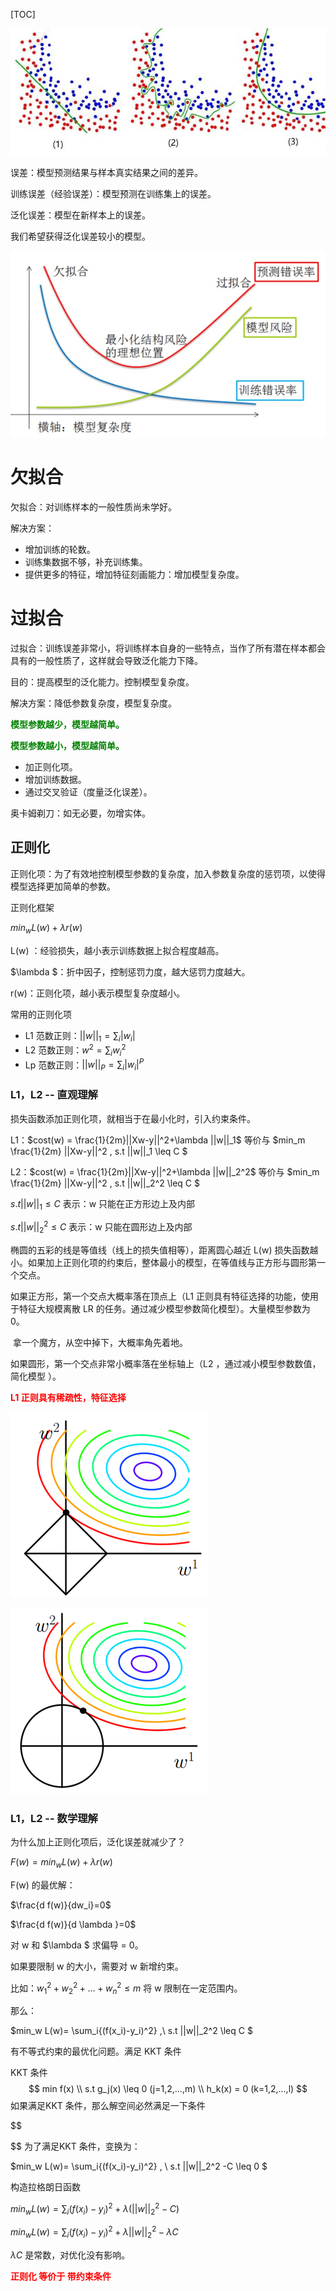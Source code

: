 [TOC]



![](../../share/images/timg.jpeg)

误差：模型预测结果与样本真实结果之间的差异。

训练误差（经验误差）：模型预测在训练集上的误差。

泛化误差：模型在新样本上的误差。

我们希望获得泛化误差较小的模型。



![](../../share/images/20200816211617.jpg)



# 欠拟合

欠拟合：对训练样本的一般性质尚未学好。





解决方案：

- 增加训练的轮数。
- 训练集数据不够，补充训练集。
- 提供更多的特征，增加特征刻画能力：增加模型复杂度。

# 过拟合

过拟合：训练误差非常小，将训练样本自身的一些特点，当作了所有潜在样本都会具有的一般性质了，这样就会导致泛化能力下降。

目的：提高模型的泛化能力。控制模型复杂度。



解决方案：降低参数复杂度，模型复杂度。

<font color='green'>**模型参数越少，模型越简单。**</font>

<font color='green'>**模型参数越小，模型越简单。**</font>



- 加正则化项。
- 增加训练数据。
- 通过交叉验证（度量泛化误差）。



奥卡姆剃刀：如无必要，勿增实体。

## 正则化

正则化项：为了有效地控制模型参数的复杂度，加入参数复杂度的惩罚项，以使得模型选择更加简单的参数。



正则化框架

$min_w L(w) + \lambda r(w)$

L(w) ：经验损失，越小表示训练数据上拟合程度越高。

$\lambda $：折中因子，控制惩罚力度，越大惩罚力度越大。

r(w)：正则化项，越小表示模型复杂度越小。



常用的正则化项

- L1 范数正则：$||w||_1=\sum_i|w_i|$
- L2 范数正则：$w^2=\sum_iw_i^2$
- Lp 范数正则：$||w||_P=\sum_i|w_i|^P$



### L1，L2 -- 直观理解

损失函数添加正则化项，就相当于在最小化时，引入约束条件。

L1：$cost(w) = \frac{1}{2m}||Xw-y||^2+\lambda ||w||_1$ 等价与 $min_m \frac{1}{2m} ||Xw-y||^2 , s.t ||w||_1 \leq C $

L2：$cost(w) = \frac{1}{2m}||Xw-y||^2+\lambda ||w||_2^2$ 等价与 $min_m \frac{1}{2m} ||Xw-y||^2 , s.t ||w||_2^2 \leq C $

$s.t ||w||_1 \leq C$ 表示：w 只能在正方形边上及内部

$s.t ||w||_2^2 \leq C$ 表示：w 只能在圆形边上及内部

椭圆的五彩的线是等值线（线上的损失值相等），距离圆心越近 L(w) 损失函数越小。如果加上正则化项的约束后，整体最小的模型，在等值线与正方形与圆形第一个交点。

如果正方形，第一个交点大概率落在顶点上（L1 正则具有特征选择的功能，使用于特征大规模离散 LR 的任务。通过减少模型参数简化模型）。大量模型参数为 0。

​	拿一个魔方，从空中掉下，大概率角先着地。

如果圆形，第一个交点非常小概率落在坐标轴上（L2 ，通过减小模型参数数值，简化模型 ）。

<font color='red'>**L1 正则具有稀疏性，特征选择**</font>



![](images/aHR0cDovL2ltZy5ibG9nLmNzZG4ubmV0LzIwMTYwOTA0MTg0NDI4NDU5.jpeg)

![](images/aHR0cDovL2ltZy5ibG9nLmNzZG4ubmV0LzIwMTYwOTA0MTg0NjQ2OTYz.jpeg)

### L1，L2 -- 数学理解

为什么加上正则化项后，泛化误差就减少了？

$F(w)=min_w L(w) + \lambda r(w)$

F(w) 的最优解：

$\frac{d f(w)}{dw_i}=0$

$\frac{d f(w)}{d \lambda }=0$

对 w 和 $\lambda $ 求偏导 = 0。



如果要限制 w 的大小，需要对 w 新增约束。

比如：$w_1^2+w_2^2+...+w_n^2 \leq m$  将 w 限制在一定范围内。 

那么：

$min_w L(w)= \sum_i{(f(x_i)-y_i)^2} ,\\ s.t ||w||_2^2 \leq C $



有不等式约束的最优化问题。满足 KKT 条件

KKT 条件
$$
min f(x) \\
 s.t g_j(x) \leq 0 (j=1,2,...,m) \\
 h_k(x) = 0 (k=1,2,...,l)
$$
如果满足KKT 条件，那么解空间必然满足一下条件




$$

$$
为了满足KKT 条件，变换为：

$min_w L(w)= \sum_i{(f(x_i)-y_i)^2} , \\ s.t ||w||_2^2 -C \leq 0 $



构造拉格朗日函数

$min_w L(w)= \sum_i{(f(x_i)-y_i)^2} +\lambda (||w||_2^2 - C)$

$min_w L(w)= \sum_i{(f(x_i)-y_i)^2} +\lambda ||w||_2^2 - \lambda C$

$\lambda C$ 是常数，对优化没有影响。



<font color='red'>**正则化 等价于 带约束条件**</font>

